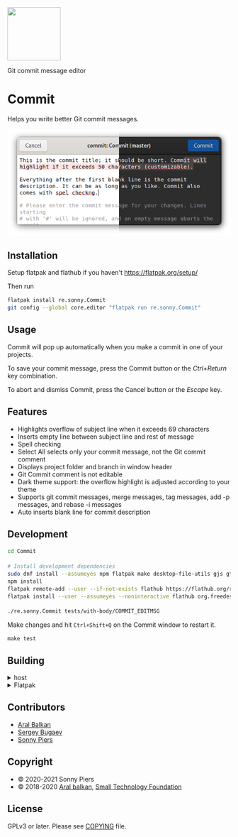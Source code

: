 <img style="vertical-align: middle;" src="data/icons/re.sonny.Commit.svg" width="120" height="120">

Git commit message editor

# Commit

Helps you write better Git commit messages.

<!-- <a href='https://flathub.org/apps/details/re.sonny.Commit'><img width='180' height='60' alt='Download on Flathub' src='https://flathub.org/assets/badges/flathub-badge-en.svg'/></a> -->

![screenshot](data/screenshot.png)

## Installation

Setup flatpak and flathub if you haven't https://flatpak.org/setup/

Then run

```sh
flatpak install re.sonny.Commit
git config --global core.editor "flatpak run re.sonny.Commit"
```

## Usage

Commit will pop up automatically when you make a commit in one of your projects.

To save your commit message, press the Commit button or the _Ctrl+Return_ key combination.

To abort and dismiss Commit, press the Cancel button or the _Escape_ key.

## Features

- Highlights overflow of subject line when it exceeds 69 characters
- Inserts empty line between subject line and rest of message
- Spell checking
- Select All selects only your commit message, not the Git commit comment
- Displays project folder and branch in window header
- Git Commit comment is not editable
- Dark theme support: the overflow highlight is adjusted according to your theme
- Supports git commit messages, merge messages, tag messages, add -p messages, and rebase -i messages
- Auto inserts blank line for commit description

## Development

```sh
cd Commit

# Install development dependencies
sudo dnf install --assumeyes npm flatpak make desktop-file-utils gjs gtk3-devel
npm install
flatpak remote-add --user --if-not-exists flathub https://flathub.org/repo/flathub.flatpakrepo
flatpak install --user --assumeyes --noninteractive flathub org.freedesktop.appstream-glib

./re.sonny.Commit tests/with-body/COMMIT_EDITMSG
```

Make changes and hit `Ctrl+Shift+Q` on the Commit window to restart it.

```
make test
```

## Building

<details>
  <summary>host</summary>

```sh
cd Commit
meson --prefix $PWD/install build
ninja -C build install
```

</details>

<details>
  <summary>Flatpak</summary>

Use [GNOME Builder](https://wiki.gnome.org/Apps/Builder) or

```sh
cd Commit
flatpak-builder --user --force-clean --repo=repo --install-deps-from=flathub flatpak re.sonny.Commit.json
flatpak --user remote-add --no-gpg-verify --if-not-exists Commit repo
flatpak --user install --reinstall --assumeyes Commit re.sonny.Commit
```

</details>

## Contributors

- [Aral Balkan](https://ar.al)
- [Sergey Bugaev](https://mastodon.technology/@bugaevc)
- [Sonny Piers](https://github.com/sonnyp)

## Copyright

- © 2020-2021 Sonny Piers
- © 2018-2020 [Aral balkan](https://ar.al), [Small Technology Foundation](https://small-tech.org)

## License

GPLv3 or later. Please see [COPYING](COPYING) file.
